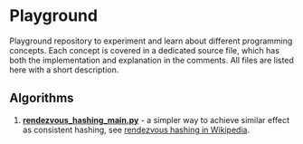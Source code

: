 # Playground

Playground repository to experiment and learn about different programming concepts. Each concept is covered in a
dedicated source file, which has both the implementation and explanation in the comments. All files are listed here with
a short description.

## Algorithms

1. **[rendezvous_hashing_main.py](algorithms/rendezvous_hashing_main.py)** - a simpler way to achieve similar effect as
   consistent hashing, see [rendezvous hashing in Wikipedia](https://en.wikipedia.org/wiki/Rendezvous_hashing).

